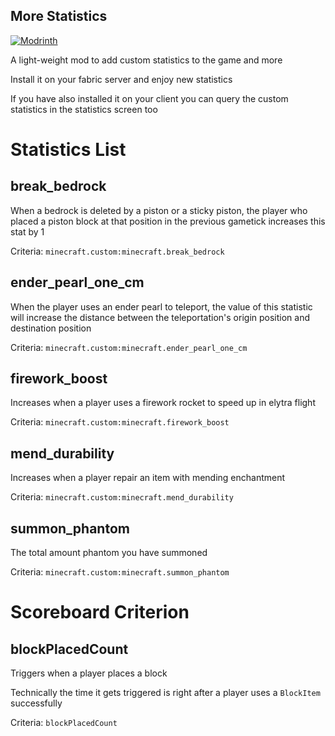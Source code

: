 More Statistics
-----------

[![Modrinth](https://img.shields.io/modrinth/dt/EhoUIqvO?label=Modrinth%20Downloads)](https://modrinth.com/mod/more-statistics)

A light-weight mod to add custom statistics to the game and more

Install it on your fabric server and enjoy new statistics

If you have also installed it on your client you can query the custom statistics in the statistics screen too


# Statistics List

## break_bedrock

When a bedrock is deleted by a piston or a sticky piston, the player who placed a piston block at that position in the previous gametick increases this stat by 1

Criteria: `minecraft.custom:minecraft.break_bedrock`

## ender_pearl_one_cm

When the player uses an ender pearl to teleport, the value of this statistic will increase the distance between the teleportation's origin position and destination position

Criteria: `minecraft.custom:minecraft.ender_pearl_one_cm`

## firework_boost

Increases when a player uses a firework rocket to speed up in elytra flight

Criteria: `minecraft.custom:minecraft.firework_boost`

## mend_durability

Increases when a player repair an item with mending enchantment

Criteria: `minecraft.custom:minecraft.mend_durability`

## summon_phantom

The total amount phantom you have summoned

Criteria: `minecraft.custom:minecraft.summon_phantom`


# Scoreboard Criterion

## blockPlacedCount

Triggers when a player places a block

Technically the time it gets triggered is right after a player uses a `BlockItem` successfully

Criteria: `blockPlacedCount`

